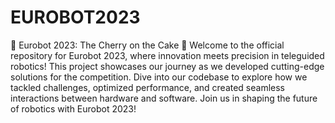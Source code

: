 # EUROBOT2023
🤖 Eurobot 2023: The Cherry on the Cake 🍒
Welcome to the official repository for Eurobot 2023, where innovation meets precision in teleguided robotics! This project
showcases our journey as we developed cutting-edge solutions for the competition. Dive into our codebase to explore how we tackled
challenges, optimized performance, and created seamless interactions between hardware and software. Join us in shaping the future
of robotics with Eurobot 2023!
